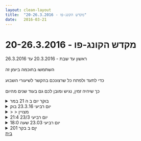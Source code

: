 ```yaml
---
layout: clean-layout
title:  "מקדש הקונג-פו - 20-26.3.2016"
date:   2016-03-21
---
```

# מקדש הקונג-פו - 20-26.3.2016 
ראשון עד שבת - 20.3.2016 עד 26.3.2016<br> <br> השתמשו בחוכמה ביומן זה<br> <br> כדי לתעד ולפתח כל שרצונכם בהקשר לשיעורי השבוע<br> <br> כך שיהיה זמין, נגיש ומובן לכם גם בעוד שנים מהיום

<details>
                    <summary>בוקר יום ב ה 21 במר</summary>
                    היה שיעור עוצמתי ומועיל מאוד.<br> הגעתי בסביבות 0644 וסיימתי אותו באזור 0820<br> העבודה הפנימית ששלטה רוב הזמן<br> הייתה לפעול מתוך המקום הנינוח בתוך הגוף.<br> התקדמתי במספר זוויות,<br> קרב, תנועה, פורמות, להיות המורה<br> של עצמי, גמישות ועוד.<br> בזמן שלפני השיעור עבדתי<br> על תנועה.<br><br><table width='70%' cellpadding='0' cellspacing='0' bgcolor='#C6C7C6'><tr><td height='1'></td></tr></table><br>מנהל הפורום המדליק "יצירת מציאות" באתר טבעי בכתובת: tivei.co.il<br/>האתר שלי: rami-dekel.com<br/>I CANNOT COME TO YOU WITHOUT MY BROTHER
                  </details><details>
                    <summary>יום רביעי 23.3.16 בוק</summary>
                    שעת הגעה 06:41 נוכחים מיקי ואני,<br> זמן מקדים, התבוננות על מיקי בנסיון לראות מה נדרש לו. <br> חשיבה לפני השיעור, מאחר והיו כמה הזדמנויות שבהן הייתי אמור להעביר שיעור ומיקי לא הגיע בסופו של דבר, מצאתי את עצמי &quot;כועס&quot;. היום חשבתי על השאלה של ההופעה/אי הופעה שלו בתור הגורם הבלתי צפוי, ההפתעה שקיימת כמעט בכל פעילות שאני מבצע. הבלתי צפוי בעולם המתוכנן שלי עשוי להיתפס כגורם שלילי אך עם זאת עשוי גם להביא להפתעות בלתי צפויות. היום החלטתי לראות את שאלת נוכחותו של מיקי בתור הזדמנות להפתעה. ברור שהפעם הוא הגיע...<br> הליכה לכיוון גינת דובנוב, התמקדות במגע כף הרגל עם הקרקע. בהמשך התמקדות בנשימה. מעברים מרגל לרגל, בעיטות, גמישות. תרגול של אגרופים, גמישות ועבודה פנימית על מיקוד בנשימה ובצלילים, בהצלחות קטנות. סיום שיעור למיקי ב07:36<br> נקודות שלקחתי לעצמי מתוך עבודת הנחית השיעור של מיקי: שיפור לבעיטת הסיבוב שלי, דברים שראיתי במהלך ההדגמה. עבודה תומכת על גמישות, קבלה והכרת תודה לגוף שלי, משרת אותי בנאמנות. <br> המשך עבודה על איכות תנועה, עבודה על איכות ההרגשה דרך תרגול איטי מאד של פורמת חמש החיות. דגשים על מעברים מרגל לרגל באיטיות, שמירה על שיווי משקל לאורך כל התנועה. שינוי מיקום לקופיקס תוך מודעות לסביבה. לאנשים ולתנועה שמקיפה אותי, תוך מיקוד בתחושת הגוף ובהכרה שאני אמן לחימה בהתהוות. <br> הליכה תוך דגש על ראיה היקפית רחבה ככל הניתן, לנסות לקלוט את כל האנשים שנמצאים מסביבי, סיום רשמי לשיעור עם ההגעה לרכב ב 08:25, המשך עבודה נינוחה שלא במסגרת השיעור בדרך ובשאיפה גם בהמשך היום.
                  </details><details>
                    <summary>> > מצויין</summary>
                    זה לא אומר שבשאר הפעמים היה פחות מצויין <img src="http://www.timg.co.il/tapuzForum/images/Emo8.gif" alt=";-)"><br><br><table width='70%' cellpadding='0' cellspacing='0' bgcolor='#C6C7C6'><tr><td height='1'></td></tr></table><br><b>מדברים על מדיטציה:</b> <a href="http://forums.tapuz.co.il/meditation" target="_blank">http://forums.tapuz.co.il/meditation</a><br/><br/>לומדים את אמנות המדיטציה: <a href="http://www.ThePracticalMeditation.com" target="_blank" rel=nofollow>www.ThePracticalMeditation.com</a><br/>לומדים את אמנות היכולת: <a href="http://www.MagicalChanging.com" target="_blank" rel=nofollow>www.MagicalChanging.com</a>
                  </details><details>
                    <summary>יום רביעי 23/3 21:4</summary>
                    שיעור מופלא עם אסא וריב. הגעתי עם כאבי גב. צעדנו בתחילת השיעור ואמרנו &quot;מזל&quot; על ... , אחר כך עברנו לתופס נתפס, לכבוש הר על אחד בתורו ומשם למדתי הפלות. איזה כיף עם הסייענים הנפלאים שבעדינות ובעצמה הנחו אותי להקשיב לגוף בעודי משתמשת בגופי ובאנרגית התנועה להרים ולהפיל אותם. אחרי התרגיל הזה הרגשתי איך הגב שלי משתחרר וכבר לא כואב, ממש כמו אחרי מסג&#39;. נהנתי מכל רגע , מתחושות הגוף, מהעצמה בתנועותף מהחברים שמסייעים לי ללמוד ולצמוח, מהביטחון, מהחוזקה של הגוף שלי. בהמשך התאמנו על יציאה והגנה. המשך התרגיל של אסא היה כל כך מדויק&nbsp;&nbsp;עבורי. הוא הציע כי נתאמן על תנועות מחץ שאומרות &quot;זהו, עכשיו זה הזמן להפסיק&quot;. עלו הצעות כמו :אגרוף בפיקה של הגרון, מכה באף, משיכה בשיער, אצבעות בתוך העניים , מכה ברכה, מכה בעצם בית החזה/צלעות ועוד מכות מחץ שאני לא זוכרת. כל מכה כזו הבטחון שלי עלה. הרגשתי איך השיעור אני לומדת דברים חדשים שאפילו לא חשבתי שקיימים. הזמן עף וב11:30 השיעור הרישמי שלי הסתיים. הרגשתי כמו טווס, עם גב זקוף. <br> אסא וריב, תודה על שיעור מופלא ומשודרג.<br> תבורכו ויבורך בית הספר <br> שיר
                  </details><details>
                    <summary>יום רביעי 23.03 שעה 18:0</summary>
                    עמידה עד לרגע מסויים תחושת השיעור הרגשה של בנייה ושחרור<br> בניית תכונית גרנזדיוזית למייד כנרראה מספיקה לסדרה של שיעורים או שלעיור מתוכנן בקפידה ומדוייק על הדקה, מרגיש שלם איתה אפילו מתוך הבנה שלא אסיים אותה כנראה בשיעור הרישמי.<br> עובד על אייטם ראשון: כיווני תנועה למעשה זה גם כיווני שינוי, בפועל שיצרתי סוג של פרומה שיר של תנועות מהכיוונים האלו, יצר גם בחינה של מהו שינוי ואיך מתומדדים עם שינוי (לדוגמה להסתכל על מה שרוצים לעבור לעברו ובו זמנית לתפוס את העבר את המקום ממנו משתנים)<br> תרגול הפורמה עד שהרגישה נכונה שלמה מלאה.<br> מדיצטיית ריפוי תיקוןן- <br> מדיציית שחרור- הבנה שזה נושא עצום, בחינה של מהו חירות בעיני מהו שחרור, הבנה שזה נושא עצום, דלמיין מהי חירות האם לדוגמה היא עבודה מסויימת? איזה אופי של חיים ביום יום היא אומרת?<br> בשבל שבו ניסתי קליים הצגה שבה ארני מנסה לדמות מצב של חירות מוגברת. הגיע בועז<br> עבדנו עבודת ידיים (צד אחד נוגע צד שני מגן זה מול זה בעמידת רוכב)<br> תרגלנו בעיטות והתחומקות מבעיטות, ולבסוף עבודת רגליים קצרה.<br> מתיחות.<br> עבודה פנימית.<br> סוף שיעור רישמי.
                  </details><details>
                    <summary>יןם ב בקר 201</summary>
                    <br> שני דברים בולטים במיוחד בשעור <br> <br> 1.שלא הזדהיתי עם התחושה&nbsp;&nbsp;&quot;לא בא לי &quot;&nbsp;&nbsp;שעלתה בי כשבן נתן משימה להרביץ.<br> <br> <br> 2.אחת מהתנועות בחמש החיות ,שבן הפנה את תשומת ליבי&nbsp;&nbsp;על כך שהיא נראית טוב&nbsp;&nbsp;והנסיון שלי להתבונן עליה ולנסות לישם את אותם יחסי אנרגיה&nbsp;&nbsp; בשאר התנועות.<br> <br> תודה <br> תרצה<br><br><table width='70%' cellpadding='0' cellspacing='0' bgcolor='#C6C7C6'><tr><td height='1'></td></tr></table><br><a href="http://www.tirzafreund.com" target="_blank" rel=nofollow>www.tirzafreund.com</a>
                  </details><a href="javascript:history.back()">בית</a>